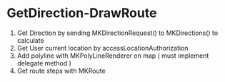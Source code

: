 # GetDirection-DrawRoute
1. Get Direction by sending MKDirectionRequest() to MKDirections() to calculate  
2. Get User current location by accessLocationAuthorization  
3. Add polyline with MKPolyLineRenderer on map ( must implement delegate method )    
4. Get route steps with MKRoute  
